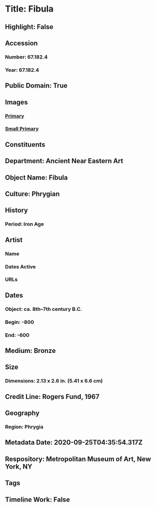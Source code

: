 # Title: Fibula
## Highlight: False
## Accession
### Number: 67.182.4
### Year: 67.182.4
## Public Domain: True
## Images
### [Primary](https://images.metmuseum.org/CRDImages/an/original/ME67_182_4.jpg)
### [Small Primary](https://images.metmuseum.org/CRDImages/an/web-large/ME67_182_4.jpg)
## Constituents
## Department: Ancient Near Eastern Art
## Object Name: Fibula
## Culture: Phrygian
## History
### Period: Iron Age
## Artist
### Name
### Dates Active
### URLs
## Dates
### Object: ca. 8th–7th century B.C.
### Begin: -800
### End: -600
## Medium: Bronze
## Size
### Dimensions: 2.13 x 2.6 in. (5.41 x 6.6 cm)
## Credit Line: Rogers Fund, 1967
## Geography
### Region: Phrygia
## Metadata Date: 2020-09-25T04:35:54.317Z
## Respository: Metropolitan Museum of Art, New York, NY
## Tags
## Timeline Work: False